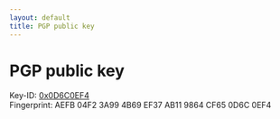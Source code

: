```yaml
---
layout: default
title: PGP public key
---
```


# PGP public key

Key-ID: [0x0D6C0EF4](http://pgp.mit.edu:11371/pks/lookup?op=vindex&search=0x9864CF650D6C0EF4)  
Fingerprint: AEFB 04F2 3A99 4B69 EF37 AB11 9864 CF65 0D6C 0EF4
